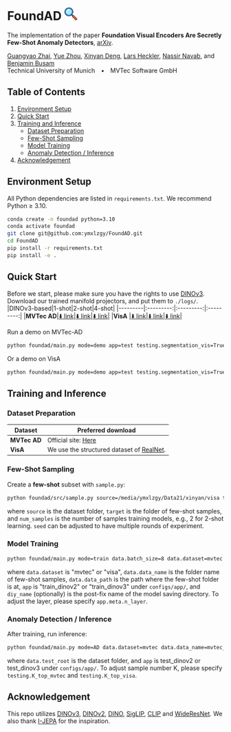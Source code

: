 # FoundAD <img src="./assets/icon.png" alt="FoundAD logo showing a stylized magnifying glass over abstract shapes, representing anomaly detection in visual data. The logo is set against a neutral background and does not contain any text. The tone is professional and focused." width="30" height="30">

The implementation of the paper **Foundation Visual Encoders Are Secretly Few-Shot Anomaly Detectors**, [arXiv]().

  <a href="https://ymxlzgy.com/">Guangyao Zhai</a>, <a href="https://karolinezhy.github.io/">Yue Zhou</a>, <a href="">Xinyan Deng</a>, <a href="https://scholar.google.com/citations?user=f5DnPiEAAAAJ&hl=de">Lars Heckler</a>, <a href="https://www.cs.cit.tum.de/camp/members/cv-nassir-navab/nassir-navab/">Nassir Navab</a>, and <a href="https://www.cs.cit.tum.de/camp/members/benjamin-busam/">Benjamin Busam</a>
<br>
  Technical University of Munich <span style="margin: 0 10px;">•</span> MVTec Software GmbH

## Table of Contents
1. [Environment Setup](#environment-setup)
2. [Quick Start](#quick-start)
3. [Training and Inference](#train-infer)
   - [Dataset Preparation](#dataset-preparation)
   - [Few-Shot Sampling](#few-shot-sampling)
   - [Model Training](#model-training)
   - [Anomaly Detection / Inference](#anomaly-detection--inference)
4. [Acknowledgement](#acknowledgement)
   

## Environment Setup

All Python dependencies are listed in `requirements.txt`. We recommend Python ≥ 3.10.

```bash
conda create -n foundad python=3.10
conda activate foundad
git clone git@github.com:ymxlzgy/FoundAD.git
cd FoundAD
pip install -r requirements.txt
pip install -e .
```


## Quick Start
Before we start, please make sure you have the rights to use [DINOv3](https://github.com/facebookresearch/dinov3). Download our trained manifold projectors, and put them to `./logs/`. 
|DINOv3-based|1-shot|2-shot|4-shot|
|---------|:---------:|:---------:|:---------:|
|**MVTec AD**|[⬇️ <u>link</u>](https://www.campar.in.tum.de/public_datasets/2025_foundad/mvtec_1shot.zip)|[⬇️ <u>link</u>](https://www.campar.in.tum.de/public_datasets/2025_foundad/mvtec_2shot.zip)|[⬇️ <u>link</u>](https://www.campar.in.tum.de/public_datasets/2025_foundad/mvtec_4shot.zip)|
|**VisA**  |[⬇️ <u>link</u>](https://www.campar.in.tum.de/public_datasets/2025_foundad/visa_1shot.zip)|[⬇️ <u>link</u>](https://www.campar.in.tum.de/public_datasets/2025_foundad/visa_2shot.zip)|[⬇️ <u>link</u>](https://www.campar.in.tum.de/public_datasets/2025_foundad/visa_4shot.zip)|


Run a demo on MVTec-AD 
```bash
python foundad/main.py mode=demo app=test testing.segmentation_vis=True data.dataset=mvtec data.data_name=mvtec_1shot data.test_root=assets/mvtec
```

Or a demo on VisA
```bash
python foundad/main.py mode=demo app=test testing.segmentation_vis=True data.dataset=visa data.data_name=visa_4shot data.test_root=assets/visa
```


## Training and Inference

### Dataset Preparation

| Dataset | Preferred download |
|---------|--------------------|
| **MVTec AD** | Official site: [<u>Here</u>](https://www.mvtec.com/company/research/datasets/mvtec-ad) |
| **VisA** | We use the structured dataset of [<u>RealNet</u>](https://github.com/cnulab/RealNet). |

### Few-Shot Sampling

Create a **few-shot** subset with `sample.py`:

```bash
python foundad/src/sample.py source=/media/ymxlzgy/Data21/xinyan/visa target=/media/ymxlzgy/Data21/xinyan/visa_tmp seed=42 num_samples=2
```
where `source` is the dataset folder, `target` is the folder of few-shot samples, and `num_samples` is the number of samples training models, e.g., 2 for 2-shot learning. `seed` can be adjusted to have multiple rounds of experiment.

### Model Training

```bash
python foundad/main.py mode=train data.batch_size=8 data.dataset=mvtec data.data_name=mvtec_1shot data.data_path=/media/ymxlzgy/Data21/xinyan app=train_dinov2 diy_name=dbug
```
where `data.dataset` is "mvtec" or "visa", `data.data_name` is the folder name of few-shot samples, `data.data_path` is the path where the few-shot folder is at, `app` is "train_dinov2" or "train_dinov3" under `configs/app/`, and `diy_name` (optionally) is the post-fix name of the model saving directory. To adjust the layer, please specify `app.meta.n_layer`.

### Anomaly Detection / Inference

After training, run inference:

```bash
python foundad/main.py mode=AD data.dataset=mvtec data.data_name=mvtec_1shot diy_name=dbug data.test_root=/media/ymxlzgy/Data21/xinyan/mvtec app=test app.ckpt_step=1950
```
where `data.test_root` is the dataset folder, and `app` is test_dinov2 or test_dinov3 under `configs/app/`. To adjust sample number K, please specify `testing.K_top_mvtec` and `testing.K_top_visa`.

## Acknowledgement
This repo utilizes [DINOv3](https://github.com/facebookresearch/dinov3), [DINOv2](https://github.com/facebookresearch/dinov2), [DINO](https://github.com/facebookresearch/dino), [SigLIP](https://github.com/google-research/big_vision), [CLIP](https://github.com/openai/CLIP) and [WideResNet](https://pytorch.org/hub/pytorch_vision_wide_resnet/). We also thank [I-JEPA](https://github.com/facebookresearch/ijepa) for the inspiration.